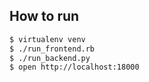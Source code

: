 ## How to run
```sh
$ virtualenv venv
$ ./run_frontend.rb
$ ./run_backend.py
$ open http://localhost:18000
```
